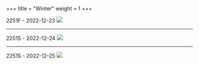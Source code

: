 +++
title = "Winter"
weight = 1
+++

2251F - 2022-12-23
![](2022-12-23.jpeg)

---

2251S - 2022-12-24
![](2022-12-24.jpeg)

---

2251S - 2022-12-25
![](2022-12-25.jpeg)